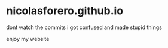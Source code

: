 # nicolasforero.github.io

dont watch the commits i got confused and made stupid things

enjoy my website
